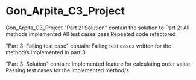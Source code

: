 # Gon_Arpita_C3_Project
Gon_Arpita_C3_Project
"Part 2: Solution" contain the solution to Part 2:
    All methods implemented
    All test cases pass
    Repeated code refactored
    
"Part 3: Failing test case" contain:
    Failing test cases written for the method/s implemented in part 3.
    
"Part 3: Solution" contain:
  Implemented feature for calculating order value
  Passing test cases for the implemented method/s.
